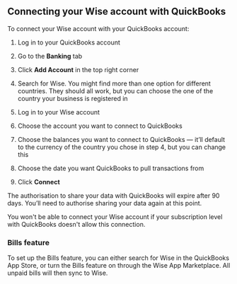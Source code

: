 ## Connecting your Wise account with QuickBooks  
To connect your Wise account with your QuickBooks account:

  1. Log in to your QuickBooks account

  2. Go to the **Banking** tab

  3. Click **Add Account** in the top right corner

  4. Search for Wise. You might find more than one option for different countries. They should all work, but you can choose the one of the country your business is registered in

  5. Log in to your Wise account

  6. Choose the account you want to connect to QuickBooks

  7. Choose the balances you want to connect to QuickBooks — it’ll default to the currency of the country you chose in step 4, but you can change this

  8. Choose the date you want QuickBooks to pull transactions from

  9. Click **Connect**




The authorisation to share your data with QuickBooks will expire after 90 days. You’ll need to authorise sharing your data again at this point.

You won't be able to connect your Wise account if your subscription level with QuickBooks doesn't allow this connection. 

### Bills feature 

To set up the Bills feature, you can either search for Wise in the QuickBooks App Store, or turn the Bills feature on through the Wise App Marketplace. All unpaid bills will then sync to Wise.
